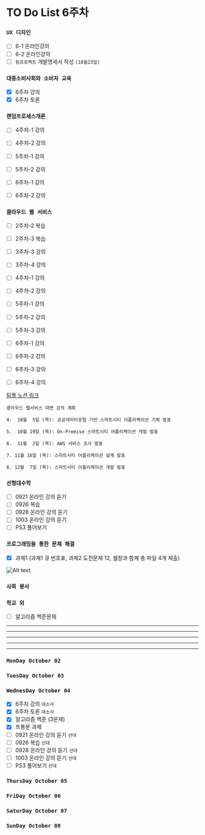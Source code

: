 # TO Do List 6주차

### `UX 디자인` 
- [ ] 6-1 온라인강의
- [ ] 6-2 온라인강의
- [ ] `팀프로젝트` 개발명세서 작성 `(10월23일)`

### `대중소비사회와 소비자 교육`
- [x] 6주차 강의
- [x] 6주차 토론

### `랜덤프로세스개론`
- [ ] 4주차-1 강의
- [ ] 4주차-2 강의
- [ ] 5주차-1 강의 
- [ ] 5주차-2 강의 
- [ ] 6주차-1 강의 
- [ ] 6주차-2 강의 


### `클라우드 웹 서비스`
- [ ] 2주차-2 복습
- [ ] 2주차-3 복습 
- [ ] 3주차-3 강의 
- [ ] 3주차-4 강의 
- [ ] 4주차-1 강의 
- [ ] 4주차-2 강의 
- [ ] 5주차-1 강의 
- [ ] 5주차-2 강의 
- [ ] 5주차-3 강의 
- [ ] 6주차-1 강의 
- [ ] 6주차-2 강의 
- [ ] 6주차-3 강의 
- [ ] 6주차-4 강의 


[팀플 노션 링크](https://www.notion.so/Cloud-Web-Service-Team-Project-cb7f98e2e37c43fd98b7937e0d5018c5)
```
클라우드 웹서비스 대면 강의 계획

4.  10월  5일 (목): 공공데이터포털 기반 스마트시티 어플리케이션 기획 발표

5.  10월 19일 (목): On-Premise 스마트시티 어플리케이션 개발 발표

6.  11월  2일 (목): AWS 서비스 조사 발표

7. 11월 16일 (목): 스마트시티 어플리케이션 설계 발표

8. 12월  7일 (목): 스마트시티 어플리케이션 개발 발표
```

### `선형대수학`
- [ ] 0921 온라인 강의 듣기
- [ ] 0926 복습
- [ ] 0928 온라인 강의 듣기
- [ ] 1003 온라인 강의 듣기
- [ ] PS3 풀어보기

### `프로그래밍을 통한 문제 해결`
- [x] 과제1 (과제1 큐 번호표, 과제2 도전문제 12, 쉘창과 함께 총 파일 4개 제출)

![Alt text](%E1%84%91%E1%85%B3%E1%84%90%E1%85%A9%E1%86%BC%E1%84%86%E1%85%AE%E1%86%AB%E1%84%80%E1%85%A1%E1%86%BC%E1%84%8B%E1%85%B4%E1%84%80%E1%85%A8%E1%84%92%E1%85%AC%E1%86%A8%E1%84%89%E1%85%A5.png)

### `사회 봉사`

### `학교 외`
- [ ] 알고리즘 백준문제

---
---
---
---
---

### `MonDay October 02` 

### `TuesDay October 03` 

### `WednesDay October 04` 
- [x] 6주차 강의 `대소사`
- [X] 6주차 토론 `대소사`
- [x] 알고리즘 백준 (3문제)
- [x] 프통문 과제
- [ ] 0921 온라인 강의 듣기 `선대`
- [ ] 0926 복습 `선대`
- [ ] 0928 온라인 강의 듣기 `선대`
- [ ] 1003 온라인 강의 듣기 `선대`
- [ ] PS3 풀어보기 `선대`

### `ThursDay October 05` 

### `FriDay October 06`

### `SaturDay October 07`

### `SunDay October 08`
